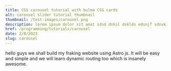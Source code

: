 ```yaml
---
title: CSS carousel tutorial with bulma CSS cards
alt: carousel slider tutorial thumbnail
thumbnail: /test-images/carousel.png
description: lorem ipsum dolor sit amat sdsd dnksl dsklds edsnjf sdnvk ernj vernvje reev
href: /programming/tutorials/carousel
date: 2/8/2023
slug: carousel
---
```


hello guys we shall build my fraking website using Astro js. It will be easy and simple and we will learn dynamic routing too which is insanely awesome.
